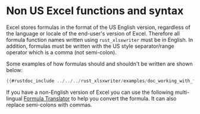 # Non US Excel functions and syntax

Excel stores formulas in the format of the US English version, regardless of the
language or locale of the end-user's version of Excel. Therefore all formula
function names written using `rust_xlsxwriter` must be in English. In addition,
formulas must be written with the US style separator/range operator which is a
comma (not semi-colon).

Some examples of how formulas should and shouldn't be written are shown below:

```rust
{{#rustdoc_include ../../../rust_xlsxwriter/examples/doc_working_with_formulas_syntax.rs:13:20}}
```
If you have a non-English version of Excel you can use the following
multi-lingual [Formula Translator](http://en.excel-translator.de/language/) to
help you convert the formula. It can also replace semi-colons with commas.

